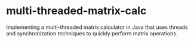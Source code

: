 # multi-threaded-matrix-calc
Implementing a multi-threaded matrix calculator in Java that uses threads and synchronization techniques to quickly perform matrix operations.
